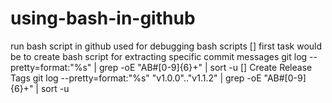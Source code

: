 # using-bash-in-github
run bash script in github
used for debugging bash scripts
[] first task would be to create bash script for extracting specific commit messages
     git log --pretty=format:"%s"  | grep -oE "AB#[0-9]{6}+" | sort -u
[] Create Release Tags
    git log --pretty=format:"%s" "v1.0.0".."v1.1.2" | grep -oE "AB#[0-9]{6}+" | sort -u